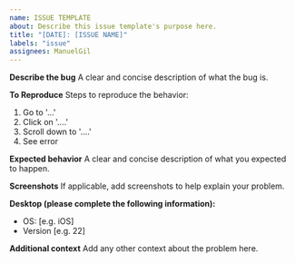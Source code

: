 ```yaml
---
name: ISSUE TEMPLATE
about: Describe this issue template's purpose here.
title: "[DATE]: [ISSUE NAME]"
labels: "issue"
assignees: ManuelGil
---
```


**Describe the bug**
A clear and concise description of what the bug is.

**To Reproduce**
Steps to reproduce the behavior:

1. Go to '...'
2. Click on '....'
3. Scroll down to '....'
4. See error

**Expected behavior**
A clear and concise description of what you expected to happen.

**Screenshots**
If applicable, add screenshots to help explain your problem.

**Desktop (please complete the following information):**

-   OS: [e.g. iOS]
-   Version [e.g. 22]

**Additional context**
Add any other context about the problem here.
